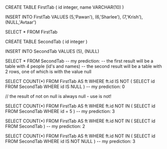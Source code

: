 CREATE TABLE FirstTab (
     id integer, 
     name VARCHAR(10)
)

INSERT INTO FirstTab VALUES
(5,'Pawan'),
(6,'Sharlee'),
(7,'Krish'),
(NULL,'Avtaar')

SELECT * FROM FirstTab

CREATE TABLE SecondTab (
    id integer 
)

INSERT INTO SecondTab VALUES
(5),
(NULL)

SELECT * FROM SecondTab
-- my prediction:
-- the first result will be a table with 4 people (id's and names)
-- the second  result will be a table with 2 rows, one of which is with the value null

SELECT COUNT(*) FROM FirstTab AS ft WHERE ft.id IS NOT ( SELECT id FROM SecondTab WHERE id IS NULL )
-- my prediction: 0

// the  result of not on null is always null - use is not!

SELECT COUNT(*) FROM FirstTab AS ft WHERE ft.id NOT IN ( SELECT id FROM SecondTab WHERE id = 5 )
-- my prediction: 3

SELECT COUNT(*) FROM FirstTab AS ft WHERE ft.id NOT IN ( SELECT id FROM SecondTab )
-- my prediction: 2

SELECT COUNT(*) FROM FirstTab AS ft WHERE ft.id NOT IN ( SELECT id FROM SecondTab WHERE id IS NOT NULL )
-- my prediction: 3
